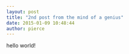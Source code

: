 ```yaml
---
layout: post
title: "2nd post from the mind of a genius"
date: 2015-01-09 10:48:44
author: pierce
---
```


hello world!


